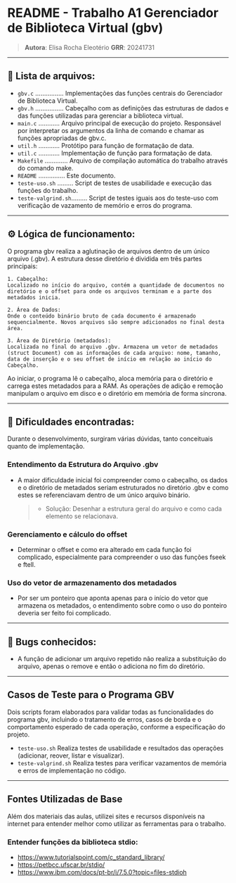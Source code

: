 # README - Trabalho A1 Gerenciador de Biblioteca Virtual (gbv)

> **Autora**: Elisa Rocha Eleotério 
> **GRR**: 20241731

---

## 📁 Lista de arquivos:

- `gbv.c` ................ Implementações das funções centrais do Gerenciador de Biblioteca Virtual.
- `gbv.h` ................ Cabeçalho com as definições das estruturas de dados e das funções utilizadas para gerenciar a biblioteca virtual.
- `main.c` ............ Arquivo principal de execução do projeto. Responsável por interpretar os argumentos da linha de comando e chamar as funções apropriadas de gbv.c.
- `util.h` ............ Protótipo para função de formatação de data.  
- `util.c` ............ Implementação de função para formatação de data.  
- `Makefile` ............. Arquivo de compilação automática do trabalho através do comando make.  
- `README` ............... Este documento.
- `teste-uso.sh` ......... Script de testes de usabilidade e execução das funções do trabalho.
- `teste-valgrind.sh`......... Script de testes iguais aos do teste-uso com verificação de vazamento de memório e erros do programa.  

---

## ⚙️ Lógica de funcionamento:

O programa gbv realiza a aglutinação de arquivos dentro de um único arquivo (.gbv). A estrutura desse diretório é dividida em três partes principais:

    1. Cabeçalho:
    Localizado no início do arquivo, contém a quantidade de documentos no diretório e o offset para onde os arquivos terminam e a parte dos metadados inicia.

    2. Área de Dados:
    Onde o conteúdo binário bruto de cada documento é armazenado sequencialmente. Novos arquivos são sempre adicionados no final desta área.

    3. Área de Diretório (metadados): 
    Localizada no final do arquivo .gbv. Armazena um vetor de metadados (struct Document) com as informações de cada arquivo: nome, tamanho, data de inserção e o seu offset de início em relação ao início do Cabeçalho.

Ao iniciar, o programa lê o cabeçalho, aloca memória para o diretório e carrega estes metadados para a RAM. As operações de adição e remoção manipulam o arquivo em disco e o diretório em memória de forma síncrona.

---

## 🧱 Dificuldades encontradas:

Durante o desenvolvimento, surgiram várias dúvidas, tanto conceituais quanto de implementação. 

### Entendimento da Estrutura do Arquivo .gbv
- A maior dificuldade inicial foi compreender como o cabeçalho, os dados e o diretório de metadados seriam estruturados no diretório .gbv e como estes se referenciavam dentro de um único arquivo binário.
    > - Solução: Desenhar a estrutura geral do arquivo e como cada elemento se relacionava.

### Gerenciamento e cálculo do offset
- Determinar o offset e como era alterado em cada função foi complicado, especialmente para compreender o uso das funções fseek e ftell.

### Uso do vetor de armazenamento dos metadados
- Por ser um ponteiro que aponta apenas para o início do vetor que armazena os metadados, o entendimento sobre como o uso do ponteiro deveria ser feito foi complicado.

---

## 🐞 Bugs conhecidos:

- A função de adicionar um arquivo repetido não realiza a substituição do arquivo, apenas o remove e então o adiciona no fim do diretório. 

---

## Casos de Teste para o Programa GBV

Dois scripts foram elaborados para validar todas as funcionalidades do programa gbv, incluindo o tratamento de erros, casos de borda e o comportamento esperado de cada operação, conforme a especificação do projeto.

- `teste-uso.sh` Realiza testes de usabilidade e resultados das operações (adicionar, reover, listar e visualizar).
- `teste-valgrind.sh` Realiza testes para verificar vazamentos de memória e erros de implementação no código.

---

## Fontes Utilizadas de Base

Além dos materiais das aulas, utilizei sites e recursos disponíveis na internet para entender melhor como utilizar as ferramentas para o trabalho.

### Entender funções da biblioteca stdio:
- https://www.tutorialspoint.com/c_standard_library/
- https://petbcc.ufscar.br/stdio/
- https://www.ibm.com/docs/pt-br/i/7.5.0?topic=files-stdioh
